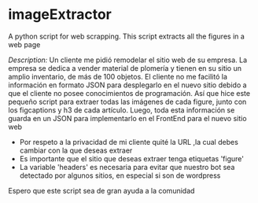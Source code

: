# imageExtractor
A python script for web scrapping. This script extracts all the figures in a web page

*Description:*
Un cliente me pidió remodelar el sitio web de su empresa. La empresa se dedica a vender material de plomería y tienen en su sitio un amplio inventario, de más de 100 objetos.
El cliente no me facilitó la información en formato JSON para desplegarlo en el nuevo sitio debido a que el cliente no posee conocimientos de programación.
Así que hice este pequeño script para extraer todas las imágenes de cada figure, junto con los figcaptions y h3 de cada artículo.
Luego, toda esta información se guarda en un JSON para implementarlo en el FrontEnd para el nuevo sitio web

- Por respeto a la privacidad de mi cliente quité la URL ,la cual debes cambiar con la que deseas extraer
- Es importante que el sitio que deseas extraer tenga etiquetas 'figure'
- La variable 'headers' es necesaria para evitar que nuestro bot sea detectado por algunos sitios, en especial si son de wordpress

Espero que este script sea de gran ayuda a la comunidad
